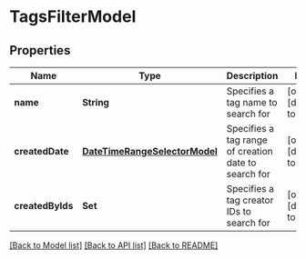 # TagsFilterModel
## Properties

| Name | Type | Description | Notes |
|------------ | ------------- | ------------- | -------------|
| **name** | **String** | Specifies a tag name to search for | [optional] [default to null] |
| **createdDate** | [**DateTimeRangeSelectorModel**](DateTimeRangeSelectorModel.md) | Specifies a tag range of creation date to search for | [optional] [default to null] |
| **createdByIds** | **Set** | Specifies a tag creator IDs to search for | [optional] [default to null] |

[[Back to Model list]](../README.md#documentation-for-models) [[Back to API list]](../README.md#documentation-for-api-endpoints) [[Back to README]](../README.md)


